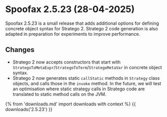 # Spoofax 2.5.23 (28-04-2025)

Spoofax 2.5.23 is a small release that adds additional options for defining concrete object syntax for Stratego 2. Stratego 2 code generation is also adapted in preparation for experiments to improve performance.

## Changes

- Stratego 2 now accepts constructors that start with `StrategoToMetaExpr`/`StrategoToTerm`/`StrategoMetaVar` in concrete object syntax.
- Stratego 2 now generates static `callStatic` methods in `Strategy` class objects, and calls those in the `invoke` method. In the future, we will test an optimisation where static strategy calls in Stratego code are translated to static method calls on the JVM.

{% from 'downloads.md' import downloads with context %}
{{ downloads('2.5.23') }}
